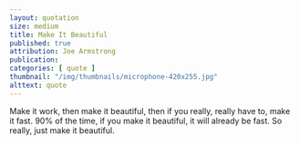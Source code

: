```yaml
---
layout: quotation
size: medium
title: Make It Beautiful
published: true
attribution: Joe Armstrong
publication: 
categories: [ quote ]
thumbnail: "/img/thumbnails/microphone-420x255.jpg"
alttext: quote
---
```


Make it work, then make it beautiful, then if you 
really, really have to, make it fast. 90% of the 
time, if you make it beautiful, it will already be
fast. So really, just make it beautiful.

